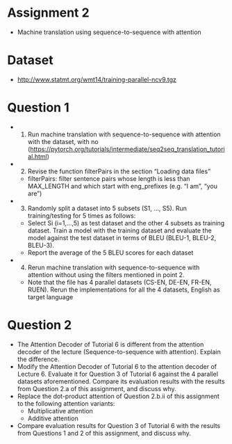 # Assignment 2
- Machine translation using sequence-to-sequence with attention

# Dataset
- http://www.statmt.org/wmt14/training-parallel-ncv9.tgz

# Question 1
- 1) Run machine translation with sequence-to-sequence with attention with the dataset, with no (https://pytorch.org/tutorials/intermediate/seq2seq_translation_tutorial.html)
- 2) Revise the function filterPairs in the section “Loading data files”
    - filterPairs: filter sentence pairs whose length is less than MAX_LENGTH and which start with eng_prefixes (e.g. “I am”, “you are”)
- 3) Randomly split a dataset into 5 subsets (S1, …, S5). Run training/testing for 5 times as follows:
    - Select Si (i=1,…,5) as test dataset and the other 4 subsets as training dataset. Train a model with the training dataset and evaluate the model against the test dataset in terms of BLEU (BLEU-1, BLEU-2, BLEU-3).
    - Report the average of the 5 BLEU scores for each dataset
- 4) Rerun machine translation with sequence-to-sequence with attention without using the filters mentioned in point 2.
    - Note that the file has 4 parallel datasets (CS-EN, DE-EN, FR-EN, RUEN). Rerun the implementations for all the 4 datasets, English as target language

# Question 2
- The Attention Decoder of Tutorial 6 is different from the attention decoder of the lecture (Sequence-to-sequence with attention). Explain the difference.
- Modify the Attention Decoder of Tutorial 6 to the attention decoder of Lecture 6. Evaluate it for Question 3 of Tutorial 6 against the 4 parallel datasets aforementioned. Compare its evaluation results with the results from Question 2.a of this assignment, and discuss why.
- Replace the dot-product attention of Question 2.b.ii of this assignment to the following attention variants:
  - Multiplicative attention
  - Additive attention
- Compare evaluation results for Question 3 of Tutorial 6 with the results from Questions 1 and 2 of this assignment, and discuss why.
